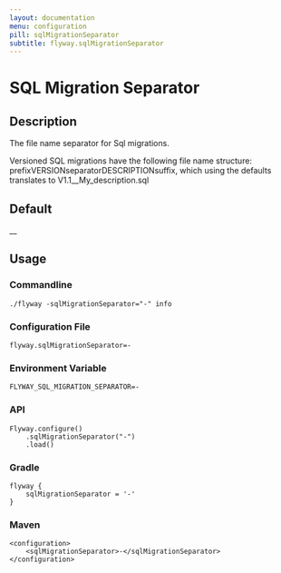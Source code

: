 ```yaml
---
layout: documentation
menu: configuration
pill: sqlMigrationSeparator
subtitle: flyway.sqlMigrationSeparator
---
```


# SQL Migration Separator

## Description
The file name separator for Sql migrations.

Versioned SQL migrations have the following file name structure: prefixVERSIONseparatorDESCRIPTIONsuffix, which using the defaults translates to V1.1__My_description.sql

## Default
__

## Usage

### Commandline
```
./flyway -sqlMigrationSeparator="-" info
```

### Configuration File
```
flyway.sqlMigrationSeparator=-
```

### Environment Variable
```
FLYWAY_SQL_MIGRATION_SEPARATOR=-
```

### API
```
Flyway.configure()
    .sqlMigrationSeparator("-")
    .load()
```

### Gradle
```
flyway {
    sqlMigrationSeparator = '-'
}
```

### Maven
```
<configuration>
    <sqlMigrationSeparator>-</sqlMigrationSeparator>
</configuration>
```